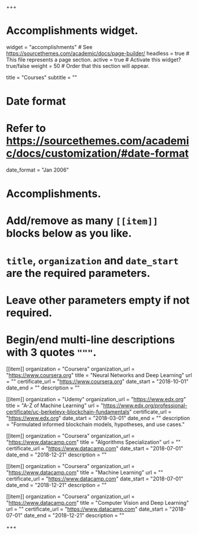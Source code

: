+++
# Accomplishments widget.
widget = "accomplishments"  # See https://sourcethemes.com/academic/docs/page-builder/
headless = true  # This file represents a page section.
active = true  # Activate this widget? true/false
weight = 50  # Order that this section will appear.

title = "Courses"
subtitle = ""

# Date format
#   Refer to https://sourcethemes.com/academic/docs/customization/#date-format
date_format = "Jan 2006"

# Accomplishments.
#   Add/remove as many `[[item]]` blocks below as you like.
#   `title`, `organization` and `date_start` are the required parameters.
#   Leave other parameters empty if not required.
#   Begin/end multi-line descriptions with 3 quotes `"""`.

[[item]]
  organization = "Coursera"
  organization_url = "https://www.coursera.org"
  title = "Neural Networks and Deep Learning"
  url = ""
  certificate_url = "https://www.coursera.org"
  date_start = "2018-10-01"
  date_end = ""
  description = ""

[[item]]
  organization = "Udemy"
  organization_url = "https://www.edx.org"
  title = "A-Z of Machine Learning"
  url = "https://www.edx.org/professional-certificate/uc-berkeleyx-blockchain-fundamentals"
  certificate_url = "https://www.edx.org"
  date_start = "2018-03-01"
  date_end = ""
  description = "Formulated informed blockchain models, hypotheses, and use cases."
  
[[item]]
  organization = "Coursera"
  organization_url = "https://www.datacamp.com"
  title = "Algorithms Specialization"
  url = ""
  certificate_url = "https://www.datacamp.com"
  date_start = "2018-07-01"
  date_end = "2018-12-21"
  description = ""

[[item]]
  organization = "Coursera"
  organization_url = "https://www.datacamp.com"
  title = "Machine Learning"
  url = ""
  certificate_url = "https://www.datacamp.com"
  date_start = "2018-07-01"
  date_end = "2018-12-21"
  description = ""

[[item]]
  organization = "Coursera"
  organization_url = "https://www.datacamp.com"
  title = "Computer Vision and Deep Learning"
  url = ""
  certificate_url = "https://www.datacamp.com"
  date_start = "2018-07-01"
  date_end = "2018-12-21"
  description = ""

+++
